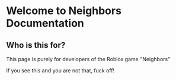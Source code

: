# Welcome to Neighbors Documentation

## Who is this for?

This page is purely for developers of the Roblox game "Neighbors"

If you see this and you are not that, fuck off!